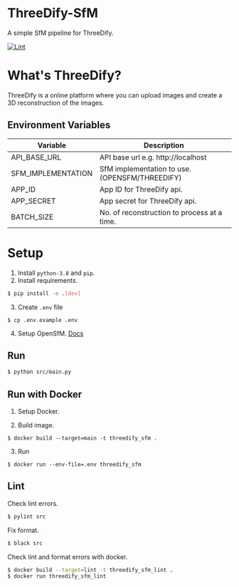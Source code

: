 # ThreeDify-SfM

A simple SfM pipeline for ThreeDify.

[![Lint](https://github.com/ThreeDify/ThreeDify-SfM/workflows/Lint%20Check/badge.svg)](https://github.com/silwalanish/ThreeDify-SfM/actions)

# What's ThreeDify?

ThreeDify is a online platform where you can upload images and create a 3D reconstruction of the images.

## Environment Variables

| Variable                      | Description                                      |
| ----------------------------- | ------------------------------------------------ |
| API_BASE_URL                  | API base url e.g. http://localhost               |
| SFM_IMPLEMENTATION            | SfM implementation to use. (OPENSFM/THREEDIFY)   |
| APP_ID                        | App ID for ThreeDify api.                        |
| APP_SECRET                    | App secret for ThreeDify api.                    |
| BATCH_SIZE                    | No. of reconstruction to process at a time.      |

# Setup
1. Install `python-3.8` and `pip`.
2. Install requirements.

```bash
$ pip install -e .[dev]
```

3. Create `.env` file

```
$ cp .env.example .env
```

4. Setup OpenSfM. [Docs](https://www.opensfm.org/docs/building.html)

## Run

```bash
$ python src/main.py
```

## Run with Docker

1. Setup Docker.

2. Build image.

```
$ docker build --target=main -t threedify_sfm .
```

3. Run

```
$ docker run --env-file=.env threedify_sfm
```

## Lint

Check lint errors.

```bash
$ pylint src
```

Fix format.

```bash
$ black src
```

Check lint and format errors with docker.

```bash
$ docker build --target=lint -t threedify_sfm_lint .
$ docker run threedify_sfm_lint
```
